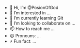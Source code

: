 - 👋 Hi, I’m @PosionOfGod
- 👀 I’m interested in ...
- 🌱 I’m currently learning Git
- 💞️ I’m looking to collaborate on ...
- 📫 How to reach me ...
- 😄 Pronouns: ...
- ⚡ Fun fact: ...

<!---
PosionOfGod/PosionOfGod is a ✨ special ✨ repository because its `README.md` (this file) appears on your GitHub profile.
You can click the Preview link to take a look at your changes.
--->
